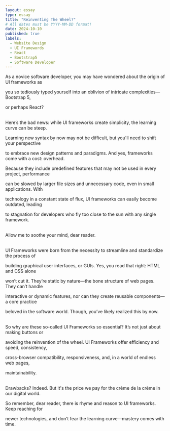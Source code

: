 ```yaml
---
layout: essay
type: essay
title: "Reinventing The Wheel?"
# All dates must be YYYY-MM-DD format!
date: 2024-10-10
published: true
labels:
  - Website Design
  - UI Framewords
  - React
  - Bootstrap5
  - Software Developer
---
```


As a novice software developer, you may have wondered about the origin of UI frameworks as 

you so tediously typed yourself into an oblivion of intricate complexities—Bootstrap 5, 

or perhaps React? <br><br>


Here’s the bad news: while UI frameworks create simplicity, the learning curve can be steep. 

Learning new syntax by now may not be difficult, but you'll need to shift your perspective 

to embrace new design patterns and paradigms. And yes, frameworks come with a cost: overhead. 

Because they include predefined features that may not be used in every project, performance 

can be slowed by larger file sizes and unnecessary code, even in small applications. With 

technology in a constant state of flux, UI frameworks can easily become outdated, leading 

to stagnation for developers who fly too close to the sun with any single framework. <br><br>


Allow me to soothe your mind, dear reader.<br><br>


UI Frameworks were born from the necessity to streamline and standardize the process of 

building graphical user interfaces, or GUIs. Yes, you read that right: HTML and CSS alone

won’t cut it. They’re static by nature—the bone structure of web pages. They can’t handle 

interactive or dynamic features, nor can they create reusable components—a core practice 

beloved in the software world. Though, you’ve likely realized this by now. <br><br>



So why are these so-called UI Frameworks so essential? It’s not just about making buttons or 

avoiding the reinvention of the wheel. UI Frameworks offer efficiency and speed, consistency, 

cross-browser compatibility, responsiveness, and, in a world of endless web pages, 

maintainability.<br><br>


Drawbacks? Indeed. But it's the price we pay for the crème de la crème in our digital world.

So remember, dear reader, there is rhyme and reason to UI frameworks. Keep reaching for 

newer technologies, and don’t fear the learning curve—mastery comes with time.
